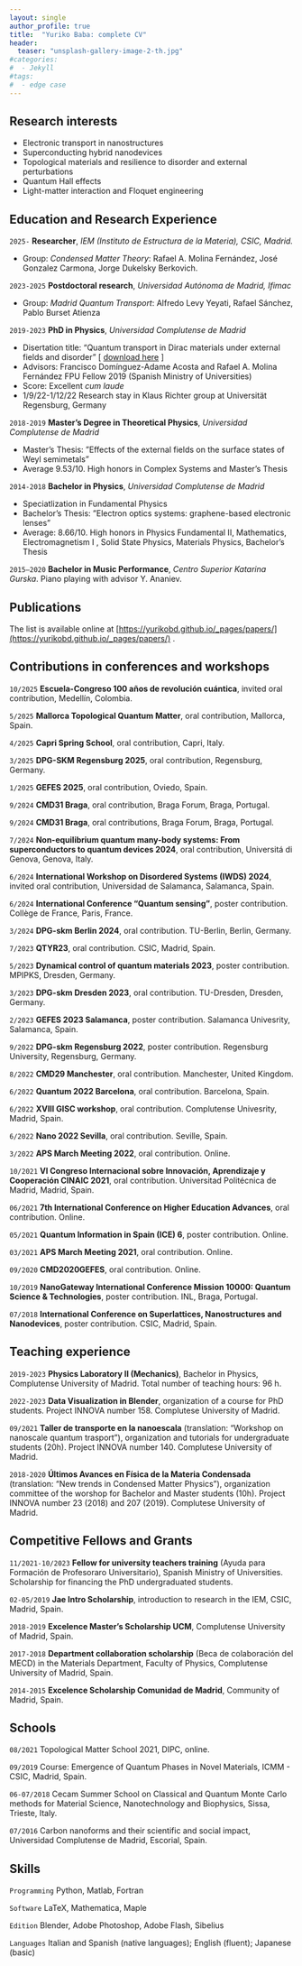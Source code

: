 ```yaml
---
layout: single
author_profile: true
title:  "Yuriko Baba: complete CV"
header:
  teaser: "unsplash-gallery-image-2-th.jpg"
#categories: 
#  - Jekyll
#tags:
#  - edge case
---
```




## Research interests

- Electronic transport in nanostructures
- Superconducting hybrid nanodevices
- Topological materials and resilience to disorder and external perturbations
- Quantum Hall effects
- Light-matter interaction and Floquet engineering

## Education and Research Experience

`2025-`
__Researcher__, *IEM (Instituto de Estructura de la Materia), CSIC, Madrid.*
- Group: *Condensed Matter Theory*: Rafael A. Molina Fernández, José Gonzalez Carmona, Jorge Dukelsky Berkovich. 

`2023-2025`
__Postdoctoral research__, *Universidad Autónoma de Madrid, Ifimac*
- Group: *Madrid Quantum Transport*: Alfredo Levy Yeyati, Rafael Sánchez, Pablo Burset Atienza

`2019-2023`
__PhD in Physics__, *Universidad Complutense de Madrid*
- Disertation title: “Quantum transport in Dirac materials under external fields and disorder” \[ [download here](https://drive.google.com/file/d/1u1AkxGeb66apXftNUJRyG3nNK3jXIAgE/view?usp=drivesdk) \]
- Advisors: Francisco Domı́nguez-Adame Acosta and Rafael A. Molina Fernández
FPU Fellow 2019 (Spanish Ministry of Universities)
- Score: Excellent *cum laude*
- 1/9/22-1/12/22 Research stay in Klaus Richter group at Universität Regensburg, Germany

`2018-2019`
__Master’s Degree in Theoretical Physics__, *Universidad Complutense de Madrid*
- Master’s Thesis: ”Effects of the external fields on the surface states of Weyl semimetals”
- Average 9.53/10. High honors in Complex Systems and Master’s Thesis


`2014-2018`
__Bachelor in Physics__, *Universidad Complutense de Madrid*
- Speciatlization in Fundamental Physics
- Bachelor’s Thesis: ”Electron optics systems: graphene-based electronic lenses”
- Average: 8.66/10. High honors in Physics Fundamental II, Mathematics, Electromagnetism I ,
Solid State Physics, Materials Physics, Bachelor’s Thesis

`2015–2020` __Bachelor in Music Performance__, *Centro Superior Katarina Gurska*. Piano playing with advisor Y. Ananiev.


## Publications

The list is available online at [https://yurikobd.github.io/_pages/papers/](https://yurikobd.github.io/_pages/papers/) .


## Contributions in conferences and workshops
`10/2025` __Escuela-Congreso 100 años de revolución cuántica__, invited oral contribution, Medellín, Colombia.

`5/2025` __Mallorca Topological Quantum Matter__, oral contribution, Mallorca, Spain.

`4/2025` __Capri Spring School__, oral contribution, Capri, Italy.  

`3/2025` __DPG-SKM Regensburg 2025__, oral contribution, Regensburg, Germany.  

`1/2025` __GEFES 2025__, oral contribution, Oviedo, Spain.  

`9/2024` __CMD31 Braga__, oral contribution, Braga Forum, Braga, Portugal.

`9/2024` __CMD31 Braga__, oral contributions, Braga Forum, Braga, Portugal.

`7/2024` __Non-equilibrium quantum many-body systems: From superconductors to quantum devices 2024__, oral contribution, Universitá di Genova, Genova, Italy.

`6/2024` __International Workshop on Disordered Systems (IWDS) 2024__, invited oral contribution, Universidad de Salamanca, Salamanca, Spain. 

`6/2024` __International Conference “Quantum sensing”__, poster contribution. Collège de France, Paris, France.

`3/2024` __DPG-skm Berlin 2024__, oral contribution. TU-Berlin, Berlin, Germany. 

`7/2023` __QTYR23__, oral contribution. CSIC, Madrid, Spain.

`5/2023` __Dynamical control of quantum materials 2023__, poster contribution. MPIPKS, Dresden, Germany.

`3/2023` __DPG-skm Dresden 2023__, oral contribution. TU-Dresden, Dresden, Germany.

`2/2023` __GEFES 2023 Salamanca__, poster contribution. Salamanca Univesrity, Salamanca, Spain.

`9/2022` __DPG-skm Regensburg 2022__, poster contribution. Regensburg University, Regensburg,
Germany.

`8/2022` __CMD29 Manchester__, oral contribution. Manchester, United Kingdom.

`6/2022` __Quantum 2022 Barcelona__, oral contribution. Barcelona, Spain.

`6/2022` __XVIII GISC workshop__, oral contribution. Complutense Univesrity, Madrid, Spain.

`6/2022` __Nano 2022 Sevilla__, oral contribution. Seville, Spain.

`3/2022` __APS March Meeting 2022__, oral contribution. Online.

`10/2021` __VI Congreso Internacional sobre Innovación, Aprendizaje y Cooperación CINAIC
2021__, oral contribution. Universitad Politécnica de Madrid, Madrid, Spain.

`06/2021` __7th International Conference on Higher Education Advances__, oral contribution.
Online.

`05/2021` __Quantum Information in Spain (ICE) 6__, poster contribution. Online.

`03/2021` __APS March Meeting 2021__, oral contribution. Online.

`09/2020` __CMD2020GEFES__, oral contribution. Online.

`10/2019` __NanoGateway International Conference Mission 10000: Quantum Science & Technologies__, poster contribution. INL, Braga, Portugal.

`07/2018` __International Conference on Superlattices, Nanostructures and Nanodevices__, poster contribution. CSIC, Madrid, Spain.

## Teaching experience
`2019-2023` __Physics Laboratory II (Mechanics)__, Bachelor in Physics, Complutense University of Madrid. Total number of teaching hours: 96 h.

`2022-2023` __Data Visualization in Blender__, organization of a course for PhD students. Project INNOVA number 158. Complutese University of Madrid.

`09/2021` __Taller de transporte en la nanoescala__ (translation: “Workshop on nanoscale quantum trasport”), organization and tutorials for undergraduate students (20h). Project INNOVA number 140. Complutese University of Madrid.

`2018-2020` __Últimos Avances en Fı́sica de la Materia Condensada__ (translation: “New trends in Condensed Matter Physics”), organization committee of the worshop for Bachelor and Master students (10h). Project INNOVA number 23 (2018) and 207 (2019). Complutese University of Madrid.

## Competitive Fellows and Grants

`11/2021-10/2023` __Fellow for university teachers training__ (Ayuda para Formación de Profesoraro Universitario), Spanish Ministry of Universities. Scholarship for financing the PhD undergraduated students.  

`02-05/2019` __Jae Intro Scholarship__, introduction to research in the IEM, CSIC, Madrid, Spain.

`2018-2019` __Excelence Master’s Scholarship UCM__, Complutense University of Madrid, Spain.

`2017-2018` __Department collaboration scholarship__ (Beca de colaboración del MECD) in the Materials Department, Faculty of Physics, Complutense University of Madrid, Spain.

`2014-2015` __Excelence Scholarship Comunidad de Madrid__, Community of Madrid, Spain.

## Schools
`08/2021` Topological Matter School 2021, DIPC, online.

`09/2019` Course: Emergence of Quantum Phases in Novel Materials, ICMM - CSIC, Madrid,
Spain.

`06-07/2018` Cecam Summer School on Classical and Quantum Monte Carlo methods for
Material Science, Nanotechnology and Biophysics, Sissa, Trieste, Italy.

`07/2016` Carbon nanoforms and their scientific and social impact, Universidad Complutense
de Madrid, Escorial, Spain. 

## Skills
`Programming` Python, Matlab, Fortran

`Software` LaTeX, Mathematica, Maple

`Edition` Blender, Adobe Photoshop, Adobe Flash, Sibelius

`Languages` Italian and Spanish (native languages); English (fluent); Japanese (basic)



